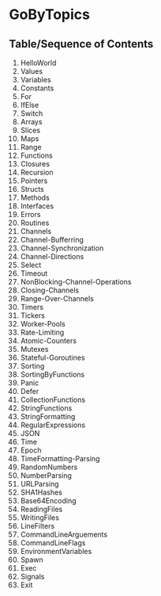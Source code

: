 # GoByTopics

## Table/Sequence of Contents

1. HelloWorld
2. Values
3. Variables
4. Constants
5. For
6. IfElse
7. Switch
8. Arrays
9. Slices
10. Maps
11. Range
12. Functions
13. Closures
14. Recursion
15. Pointers
16. Structs
17. Methods
18. Interfaces
19. Errors
20. Routines
21. Channels
22. Channel-Bufferring
23. Channel-Synchronization
24. Channel-Directions
25. Select
26. Timeout
27. NonBlocking-Channel-Operations
28. Closing-Channels
29. Range-Over-Channels
30. Timers
31. Tickers
32. Worker-Pools
33. Rate-Limiting
34. Atomic-Counters
35. Mutexes
36. Stateful-Goroutines
37. Sorting
38. SortingByFunctions
39. Panic
40. Defer
41. CollectionFunctions
42. StringFunctions
43. StringFormatting
44. RegularExpressions
45. JSON
46. Time
47. Epoch
48. TimeFormatting-Parsing
49. RandomNumbers
50. NumberParsing
51. URLParsing
52. SHA1Hashes
53. Base64Encoding
54. ReadingFiles
55. WritingFiles
56. LineFilters
57. CommandLineArguements
58. CommandLineFlags
59. EnvironmentVariables
60. Spawn
61. Exec
62. Signals
63. Exit